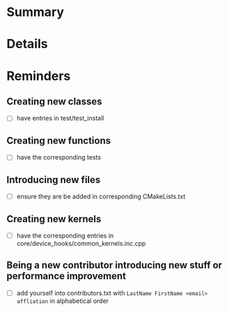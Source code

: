 # Summary
<!-- (Madantory) short summary of this PR. -->

# Details
<!-- the details in pr like some useful information -->

# Reminders 
<!-- for developers and reviewers because most of them are not checked automatically. 

Ensure you have set up the pre-commit and the corresponding pre-commit hook.  
Use `pre-commit run --from-ref origin/develop --to-ref HEAD` to ensure the branche changes compared to origin/develop are formatted through pre-commit.

Also, check https://github.com/ginkgo-project/ginkgo/wiki/Contributing-guidelines especially about naming-scheme, Whitespace, Other Code Formatting not handled by ClangFormat. 

Please delete the unrelevant entries in the followings.
-->
## Creating new classes
- [ ] have entries in test/test_install
## Creating new functions
- [ ] have the corresponding tests
## Introducing new files
- [ ] ensure they are be added in corresponding CMakeLists.txt
## Creating new kernels
- [ ] have the corresponding entries in core/device_hooks/common_kernels.inc.cpp
## Being a new contributor introducing new stuff or performance improvement
- [ ] add yourself into contributors.txt with `LastName FirstName <email> affliation` in alphabetical order

